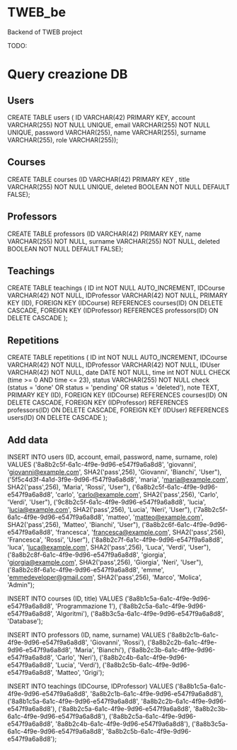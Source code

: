 # TWEB_be
Backend of TWEB project

TODO:

# Query creazione DB
## Users
CREATE TABLE users ( ID VARCHAR(42) PRIMARY KEY, account VARCHAR(255) NOT NULL UNIQUE, email VARCHAR(255) NOT NULL UNIQUE, password VARCHAR(255), name VARCHAR(255), surname VARCHAR(255), role VARCHAR(255));

## Courses
CREATE TABLE courses (ID VARCHAR(42) PRIMARY KEY , title VARCHAR(255) NOT NULL UNIQUE, deleted BOOLEAN NOT NULL DEFAULT FALSE);

## Professors
CREATE TABLE professors (ID VARCHAR(42) PRIMARY KEY, name VARCHAR(255) NOT NULL, surname VARCHAR(255) NOT NULL, deleted BOOLEAN NOT NULL DEFAULT FALSE);

## Teachings
CREATE TABLE teachings (
ID int NOT NULL AUTO_INCREMENT,
IDCourse VARCHAR(42) NOT NULL,
IDProfessor VARCHAR(42) NOT NULL,
PRIMARY KEY (ID),
FOREIGN KEY (IDCourse) REFERENCES courses(ID) ON DELETE CASCADE,
FOREIGN KEY (IDProfessor) REFERENCES professors(ID) ON DELETE CASCADE
);

## Repetitions
CREATE TABLE repetitions (
ID int NOT NULL AUTO_INCREMENT,
IDCourse VARCHAR(42) NOT NULL,
IDProfessor VARCHAR(42) NOT NULL,
IDUser VARCHAR(42) NOT NULL,
date DATE NOT NULL,
time int NOT NULL CHECK (time >= 0 AND time <= 23),
status VARCHAR(255) NOT NULL check (status = 'done' OR status = 'pending' OR status = 'deleted'),
note TEXT,
PRIMARY KEY (ID),
FOREIGN KEY (IDCourse) REFERENCES courses(ID) ON DELETE CASCADE,
FOREIGN KEY (IDProfessor) REFERENCES professors(ID) ON DELETE CASCADE,
FOREIGN KEY (IDUser) REFERENCES users(ID) ON DELETE CASCADE
);


## Add data
INSERT INTO users (ID, account, email, password, name, surname, role)
VALUES
('8a8b2c5f-6a1c-4f9e-9d96-e547f9a6a8d8', 'giovanni', 'giovanni@example.com', SHA2('pass',256), 'Giovanni', 'Bianchi', 'User"),
('5f5c4d3f-4a1d-3f9e-9d96-f547f9a6a8d8', 'maria', 'maria@example.com', SHA2('pass',256), 'Maria', 'Rossi', 'User"),
('6a8b2c5f-6a1c-4f9e-9d96-e547f9a6a8d8', 'carlo', 'carlo@example.com', SHA2('pass',256), 'Carlo', 'Verdi', 'User"),
('9c8b2c5f-6a1c-4f9e-9d96-e547f9a6a8d8', 'lucia', 'lucia@example.com', SHA2('pass',256), 'Lucia', 'Neri', 'User"),
('7a8b2c5f-6a1c-4f9e-9d96-e547f9a6a8d8', 'matteo', 'matteo@example.com', SHA2('pass',256), 'Matteo', 'Bianchi', 'User"),
('8a8b2c6f-6a1c-4f9e-9d96-e547f9a6a8d8', 'francesca', 'francesca@example.com', SHA2('pass',256), 'Francesca', 'Rossi', 'User"),
('8a8b2c7f-6a1c-4f9e-9d96-e547f9a6a8d8', 'luca', 'luca@example.com', SHA2('pass',256), 'Luca', 'Verdi', 'User"),
('8a8b2c8f-6a1c-4f9e-9d96-e547f9a6a8d8', 'giorgia', 'giorgia@example.com', SHA2('pass',256), 'Giorgia', 'Neri', 'User"),
('8a8b2c8f-6a1c-4f9e-9d96-e547f9a6a8d8', 'emme', 'emmedeveloper@gmail.com', SHA2('pass',256), 'Marco', 'Molica', 'Admin");

INSERT INTO courses (ID, title)
VALUES
('8a8b1c5a-6a1c-4f9e-9d96-e547f9a6a8d8', 'Programmazione 1'),
('8a8b2c5a-6a1c-4f9e-9d96-e547f9a6a8d8', 'Algoritmi'),
('8a8b3c5a-6a1c-4f9e-9d96-e547f9a6a8d8', 'Database');

INSERT INTO professors (ID, name, surname)
VALUES
('8a8b2c1b-6a1c-4f9e-9d96-e547f9a6a8d8', 'Giovanni', 'Rossi'),
('8a8b2c2b-6a1c-4f9e-9d96-e547f9a6a8d8', 'Maria', 'Bianchi'),
('8a8b2c3b-6a1c-4f9e-9d96-e547f9a6a8d8', 'Carlo', 'Neri'),
('8a8b2c4b-6a1c-4f9e-9d96-e547f9a6a8d8', 'Lucia', 'Verdi'),
('8a8b2c5b-6a1c-4f9e-9d96-e547f9a6a8d8', 'Matteo', 'Grigi');

INSERT INTO teachings (IDCourse, IDProfessor)
VALUES
('8a8b1c5a-6a1c-4f9e-9d96-e547f9a6a8d8', '8a8b2c1b-6a1c-4f9e-9d96-e547f9a6a8d8'),
('8a8b1c5a-6a1c-4f9e-9d96-e547f9a6a8d8', '8a8b2c2b-6a1c-4f9e-9d96-e547f9a6a8d8'),
('8a8b2c5a-6a1c-4f9e-9d96-e547f9a6a8d8', '8a8b2c3b-6a1c-4f9e-9d96-e547f9a6a8d8'),
('8a8b2c5a-6a1c-4f9e-9d96-e547f9a6a8d8', '8a8b2c4b-6a1c-4f9e-9d96-e547f9a6a8d8'),
('8a8b3c5a-6a1c-4f9e-9d96-e547f9a6a8d8', '8a8b2c5b-6a1c-4f9e-9d96-e547f9a6a8d8');

